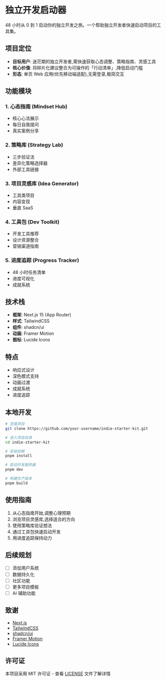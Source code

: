# 独立开发启动器

48 小时从 0 到 1 启动你的独立开发之旅。一个帮助独立开发者快速启动项目的工具集。

## 项目定位

- **目标用户**: 迷茫期的独立开发者,需快速获取心态调整、策略指南、灵感工具
- **核心价值**: 将碎片化建议整合为可操作的「行动清单」,降低启动门槛
- **形态**: 单页 Web 应用(优先移动端适配),无需登录,极简交互

## 功能模块

### 1. 心态指南 (Mindset Hub)

- 核心心法展示
- 每日自我提问
- 真实案例分享

### 2. 策略库 (Strategy Lab)

- 三步验证法
- 差异化策略选择器
- 外部工具链接

### 3. 项目灵感库 (Idea Generator)

- 工具类项目
- 内容变现
- 垂直 SaaS

### 4. 工具包 (Dev Toolkit)

- 开发工具推荐
- 设计资源整合
- 营销渠道指南

### 5. 进度追踪 (Progress Tracker)

- 48 小时任务清单
- 进度可视化
- 成就系统

## 技术栈

- **框架**: Next.js 15 (App Router)
- **样式**: TailwindCSS
- **组件**: shadcn/ui
- **动画**: Framer Motion
- **图标**: Lucide Icons

## 特点

- 响应式设计
- 深色模式支持
- 动画过渡
- 成就系统
- 进度追踪

## 本地开发

```bash
# 克隆项目
git clone https://github.com/your-username/indie-starter-kit.git

# 进入项目目录
cd indie-starter-kit

# 安装依赖
pnpm install

# 启动开发服务器
pnpm dev

# 构建生产版本
pnpm build
```

## 使用指南

1. 从心态指南开始,调整心理预期
2. 浏览项目灵感库,选择适合的方向
3. 使用策略库验证想法
4. 通过工具包快速启动开发
5. 用进度追踪保持动力

## 后续规划

- [ ] 添加用户系统
- [ ] 数据持久化
- [ ] 社区功能
- [ ] 更多项目模板
- [ ] AI 辅助功能

## 致谢

- [Next.js](https://nextjs.org/)
- [TailwindCSS](https://tailwindcss.com/)
- [shadcn/ui](https://ui.shadcn.com/)
- [Framer Motion](https://www.framer.com/motion/)
- [Lucide Icons](https://lucide.dev/)

## 许可证

本项目采用 MIT 许可证 - 查看 [LICENSE](LICENSE) 文件了解详情

